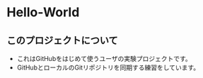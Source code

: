 Hello-World
===========

このプロジェクトについて
----------------------------
* これはGitHubをはじめて使うユーザの実験プロジェクトです。
* GitHubとローカルのGitリポジトリを同期する練習をしています。

